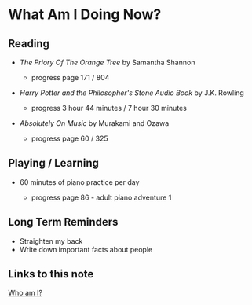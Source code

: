 # What Am I Doing Now?

## Reading

- _The Priory Of The Orange Tree_ by Samantha Shannon

  - progress page 171 / 804

- _Harry Potter and the Philosopher's Stone Audio Book_ by J.K. Rowling

  - progress 3 hour 44 minutes / 7 hour 30 minutes

- _Absolutely On Music_ by Murakami and Ozawa

  - progress page 60 / 325

## Playing / Learning

- 60 minutes of piano practice per day

  - progress page 86 - adult piano adventure 1

## Long Term Reminders

- Straighten my back
- Write down important facts about people

## Links to this note

[Who am I?](index.md)

